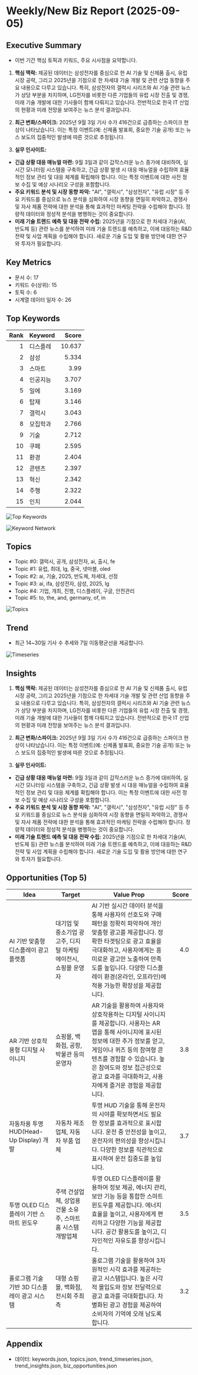 # Weekly/New Biz Report (2025-09-05)

## Executive Summary

- 이번 기간 핵심 토픽과 키워드, 주요 시사점을 요약합니다.

1. **핵심 맥락:**  제공된 데이터는 삼성전자를 중심으로 한 AI 기술 및 신제품 출시,  유럽 시장 공략, 그리고 2025년을 기점으로 한 차세대 기술 개발 및 관련 산업 동향을 주요 내용으로 다루고 있습니다.  특히, 삼성전자의 갤럭시 시리즈와 AI 기술 관련 뉴스가 상당 부분을 차지하며,  LG전자를 비롯한 다른 기업들의 유럽 시장 진출 및 경쟁,  미래 기술 개발에 대한 기사들이 함께 다뤄지고 있습니다.  전반적으로 한국 IT 산업의 현황과 미래 전망을 보여주는 뉴스 분석 결과입니다.


2. **최근 변화/스파이크:** 2025년 9월 3일 기사 수가 416건으로 급증하는 스파이크 현상이 나타났습니다.  이는 특정 이벤트(예: 신제품 발표회, 중요한 기술 공개) 또는 뉴스 보도의 집중적인 발생에 따른 것으로 추정됩니다.


3. **실무 인사이트:**

* **긴급 상황 대응 매뉴얼 마련:** 9월 3일과 같이 갑작스러운 뉴스 증가에 대비하여,  실시간 모니터링 시스템을 구축하고,  긴급 상황 발생 시 대응 매뉴얼을 수립하여 효율적인 정보 관리 및 대응 체계를 확립해야 합니다.  이는 특정 이벤트에 대한 사전 정보 수집 및 예상 시나리오 구성을 포함합니다.
* **주요 키워드 분석 및 시장 동향 파악:** "AI", "갤럭시", "삼성전자", "유럽 시장" 등 주요 키워드를 중심으로 뉴스 분석을 심화하여 시장 동향을 면밀히 파악하고,  경쟁사 및 자사 제품 전략에 대한 분석을 통해 효과적인 마케팅 전략을 수립해야 합니다.  정량적 데이터와 정성적 분석을 병행하는 것이 중요합니다.
* **미래 기술 트렌드 예측 및 대응 전략 수립:** 2025년을 기점으로 한 차세대 기술(AI, 반도체 등) 관련 뉴스를 분석하여 미래 기술 트렌드를 예측하고,  이에 대응하는 R&D 전략 및 사업 계획을 수립해야 합니다.  새로운 기술 도입 및 활용 방안에 대한 연구와 투자가 필요합니다.

## Key Metrics

- 문서 수: 17
- 키워드 수(상위): 15
- 토픽 수: 6
- 시계열 데이터 일자 수: 26

## Top Keywords

| Rank | Keyword | Score |
|---:|---|---:|
| 1 | 디스플레 | 10.637 |
| 2 | 삼성 | 5.334 |
| 3 | 스마트 | 3.99 |
| 4 | 인공지능 | 3.707 |
| 5 | 일에 | 3.169 |
| 6 | 탑재 | 3.146 |
| 7 | 갤럭시 | 3.043 |
| 8 | 모집학과 | 2.766 |
| 9 | 기술 | 2.712 |
| 10 | 쿠페 | 2.595 |
| 11 | 환경 | 2.404 |
| 12 | 콘텐츠 | 2.397 |
| 13 | 혁신 | 2.342 |
| 14 | 주행 | 2.322 |
| 15 | 인치 | 2.044 |

![Top Keywords](fig/top_keywords.png)

![Keyword Network](fig/keyword_network.png)

## Topics

- Topic #0: 갤럭시, 공개, 삼성전자, ai, 출시, fe
- Topic #1: 유럽, 최대, lg, 중국, 넷마블, oled
- Topic #2: ai, 기술, 2025, 반도체, 차세대, 선정
- Topic #3: ai, ifa, 삼성전자, 삼성, 2025, lg
- Topic #4: 기업, 개최, 진행, 디스플레이, 구글, 안전관리
- Topic #5: to, the, and, germany, of, in

![Topics](fig/topics.png)

## Trend

- 최근 14~30일 기사 수 추세와 7일 이동평균선을 제공합니다.

![Timeseries](fig/timeseries.png)

## Insights

1. **핵심 맥락:**  제공된 데이터는 삼성전자를 중심으로 한 AI 기술 및 신제품 출시,  유럽 시장 공략, 그리고 2025년을 기점으로 한 차세대 기술 개발 및 관련 산업 동향을 주요 내용으로 다루고 있습니다.  특히, 삼성전자의 갤럭시 시리즈와 AI 기술 관련 뉴스가 상당 부분을 차지하며,  LG전자를 비롯한 다른 기업들의 유럽 시장 진출 및 경쟁,  미래 기술 개발에 대한 기사들이 함께 다뤄지고 있습니다.  전반적으로 한국 IT 산업의 현황과 미래 전망을 보여주는 뉴스 분석 결과입니다.


2. **최근 변화/스파이크:** 2025년 9월 3일 기사 수가 416건으로 급증하는 스파이크 현상이 나타났습니다.  이는 특정 이벤트(예: 신제품 발표회, 중요한 기술 공개) 또는 뉴스 보도의 집중적인 발생에 따른 것으로 추정됩니다.


3. **실무 인사이트:**

* **긴급 상황 대응 매뉴얼 마련:** 9월 3일과 같이 갑작스러운 뉴스 증가에 대비하여,  실시간 모니터링 시스템을 구축하고,  긴급 상황 발생 시 대응 매뉴얼을 수립하여 효율적인 정보 관리 및 대응 체계를 확립해야 합니다.  이는 특정 이벤트에 대한 사전 정보 수집 및 예상 시나리오 구성을 포함합니다.
* **주요 키워드 분석 및 시장 동향 파악:** "AI", "갤럭시", "삼성전자", "유럽 시장" 등 주요 키워드를 중심으로 뉴스 분석을 심화하여 시장 동향을 면밀히 파악하고,  경쟁사 및 자사 제품 전략에 대한 분석을 통해 효과적인 마케팅 전략을 수립해야 합니다.  정량적 데이터와 정성적 분석을 병행하는 것이 중요합니다.
* **미래 기술 트렌드 예측 및 대응 전략 수립:** 2025년을 기점으로 한 차세대 기술(AI, 반도체 등) 관련 뉴스를 분석하여 미래 기술 트렌드를 예측하고,  이에 대응하는 R&D 전략 및 사업 계획을 수립해야 합니다.  새로운 기술 도입 및 활용 방안에 대한 연구와 투자가 필요합니다.

## Opportunities (Top 5)

| Idea | Target | Value Prop | Score |
|---|---|---|---:|
| AI 기반 맞춤형 디스플레이 광고 플랫폼 | 대기업 및 중소기업 광고주, 디지털 마케팅 에이전시, 쇼핑몰 운영자 | AI 기반 실시간 데이터 분석을 통해 사용자의 선호도와 구매 패턴을 정확히 파악하여 개인 맞춤형 광고를 제공합니다.  정확한 타겟팅으로 광고 효율을 극대화하고, 사용자에게는 흥미로운 광고만 노출하여 만족도를 높입니다.  다양한 디스플레이 환경(온라인, 오프라인)에 적용 가능한 확장성을 제공합니다. | 4.0 |
| AR 기반 상호작용형 디지털 사이니지 | 쇼핑몰, 백화점, 공항, 박물관 등의 운영자 | AR 기술을 활용하여 사용자와 상호작용하는 디지털 사이니지를 제공합니다.  사용자는 AR 앱을 통해 사이니지에 표시된 정보에 대한 추가 정보를 얻고, 게임이나 퀴즈 등의 참여형 콘텐츠를 경험할 수 있습니다.  높은 참여도와 정보 접근성으로 광고 효과를 극대화하고, 사용자에게 즐거운 경험을 제공합니다. | 3.8 |
| 자동차용 투명 HUD(Head-Up Display) 개발 | 자동차 제조업체, 자동차 부품 업체 | 투명 HUD 기술을 통해 운전자의 시야를 확보하면서도 필요한 정보를 효과적으로 표시합니다.  운전 중 안전성을 높이고, 운전자의 편의성을 향상시킵니다.  다양한 정보를 직관적으로 표시하여 운전 집중도를 높입니다. | 3.7 |
| 투명 OLED 디스플레이 기반 스마트 윈도우 | 주택 건설업체, 상업용 건물 소유주, 스마트홈 시스템 개발업체 | 투명 OLED 디스플레이를 활용하여 정보 제공, 에너지 관리, 보안 기능 등을 통합한 스마트 윈도우를 제공합니다.  에너지 효율을 높이고, 사용자에게 편리하고 다양한 기능을 제공합니다.  공간 활용도를 높이고, 디자인적인 자유도를 향상시킵니다. | 3.5 |
| 홀로그램 기술 기반 3D 디스플레이 광고 시스템 | 대형 쇼핑몰, 백화점, 전시회 주최측 | 홀로그램 기술을 활용하여 3차원적인 시각 효과를 제공하는 광고 시스템입니다.  높은 시각적 몰입도와 정보 전달력으로 광고 효과를 극대화합니다.  차별화된 광고 경험을 제공하여 소비자의 기억에 오래 남도록 합니다. | 3.2 |

## Appendix

- 데이터: keywords.json, topics.json, trend_timeseries.json, trend_insights.json, biz_opportunities.json